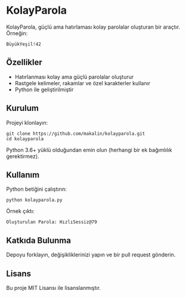 # KolayParola

KolayParola, güçlü ama hatırlaması kolay parolalar oluşturan bir araçtır. Örneğin:

```
BüyükYeşil!42
```

## Özellikler
- Hatırlanması kolay ama güçlü parolalar oluşturur
- Rastgele kelimeler, rakamlar ve özel karakterler kullanır
- Python ile geliştirilmiştir

## Kurulum
Projeyi klonlayın:
```
git clone https://github.com/makalin/kolayparola.git
cd kolayparola
```
Python 3.6+ yüklü olduğundan emin olun (herhangi bir ek bağımlılık gerektirmez).

## Kullanım
Python betiğini çalıştırın:
```
python kolayparola.py
```
Örnek çıktı:
```
Oluşturulan Parola: HızlıSessiz@79
```

## Katkıda Bulunma
Depoyu forklayın, değişikliklerinizi yapın ve bir pull request gönderin.

## Lisans
Bu proje MIT Lisansı ile lisanslanmıştır.
